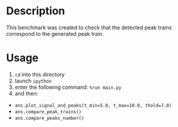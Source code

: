 # Description

This benchmark was created to check that the detected peak trains correspond to
the generated peak train.

# Usage

 1. `cd` into this directory
 2. launch `ipython`
 3. enter the following command: `%run main.py`
 4. and then:
  - `ans.plot_signal_and_peaks(t_min=5.0, t_max=10.0, thold=7.0)`
  - `ans.compare_peak_trains()`
  - `ans.compare_peaks_number()`
